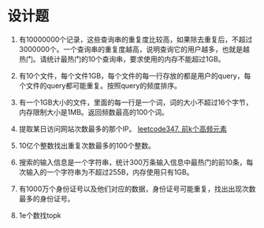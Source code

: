 # 设计题

1. 有10000000个记录，这些查询串的重复度比较高，如果除去重复后，不超过3000000个。一个查询串的重复度越高，说明查询它的用户越多，也就是越热门。请统计最热门的10个查询串，要求使用的内存不能超过1GB。

2. 有10个文件，每个文件1GB，每个文件的每一行存放的都是用户的query，每个文件的query都可能重复。按照query的频度排序。

3. 有一个1GB大小的文件，里面的每一行是一个词，词的大小不超过16个字节，内存限制大小是1MB。返回频数最高的100个词。

4. 提取某日访问网站次数最多的那个IP。
[leetcode347. 前k个高频元素](https://leetcode-cn.com/problems/top-k-frequent-elements/ "前k个高频元素")

5. 10亿个整数找出重复次数最多的100个整数。

6. 搜索的输入信息是一个字符串，统计300万条输入信息中最热门的前10条，每次输入的一个字符串为不超过255B，内存使用只有1GB。

7. 有1000万个身份证号以及他们对应的数据，身份证号可能重复，找出出现次数最多的身份证号。

8. 1e个数找topk

